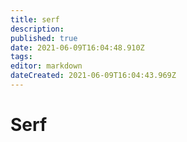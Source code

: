 ```yaml
---
title: serf
description: 
published: true
date: 2021-06-09T16:04:48.910Z
tags: 
editor: markdown
dateCreated: 2021-06-09T16:04:43.969Z
---
```


# Serf
